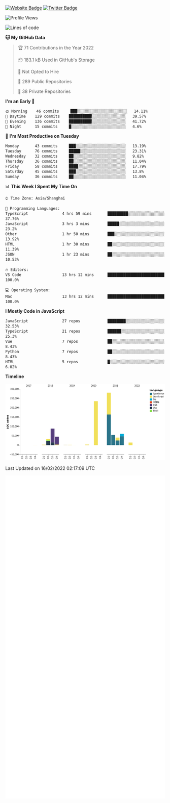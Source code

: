 [![Website Badge](https://img.shields.io/badge/-caos.me-444444?style=flat&logo=Google-Chrome&logoColor=f2f2f2&link=https://caos.me)](https://caos.me)
[![Twitter Badge](https://img.shields.io/badge/-@caosbad-1da1f2?style=flat&labelColor=1ca0f1&logo=twitter&logoColor=white&link=https://twitter.com/caosbad)](https://twitter.com/caosbad)



<!--START_SECTION:waka-->
![Profile Views](http://img.shields.io/badge/Profile%20Views-0-blue)

![Lines of code](https://img.shields.io/badge/From%20Hello%20World%20I%27ve%20Written-856%20Thousand%20lines%20of%20code-blue)

**🐱 My GitHub Data** 

> 🏆 71 Contributions in the Year 2022
 > 
> 📦 183.1 kB Used in GitHub's Storage 
 > 
> 🚫 Not Opted to Hire
 > 
> 📜 289 Public Repositories 
 > 
> 🔑 38 Private Repositories  
 > 
**I'm an Early 🐤** 

```text
🌞 Morning    46 commits     ███░░░░░░░░░░░░░░░░░░░░░░   14.11% 
🌆 Daytime    129 commits    ██████████░░░░░░░░░░░░░░░   39.57% 
🌃 Evening    136 commits    ██████████░░░░░░░░░░░░░░░   41.72% 
🌙 Night      15 commits     █░░░░░░░░░░░░░░░░░░░░░░░░   4.6%

```
📅 **I'm Most Productive on Tuesday** 

```text
Monday       43 commits     ███░░░░░░░░░░░░░░░░░░░░░░   13.19% 
Tuesday      76 commits     █████░░░░░░░░░░░░░░░░░░░░   23.31% 
Wednesday    32 commits     ██░░░░░░░░░░░░░░░░░░░░░░░   9.82% 
Thursday     36 commits     ██░░░░░░░░░░░░░░░░░░░░░░░   11.04% 
Friday       58 commits     ████░░░░░░░░░░░░░░░░░░░░░   17.79% 
Saturday     45 commits     ███░░░░░░░░░░░░░░░░░░░░░░   13.8% 
Sunday       36 commits     ██░░░░░░░░░░░░░░░░░░░░░░░   11.04%

```


📊 **This Week I Spent My Time On** 

```text
⌚︎ Time Zone: Asia/Shanghai

💬 Programming Languages: 
TypeScript               4 hrs 59 mins       █████████░░░░░░░░░░░░░░░░   37.76% 
JavaScript               3 hrs 3 mins        █████░░░░░░░░░░░░░░░░░░░░   23.2% 
Other                    1 hr 50 mins        ███░░░░░░░░░░░░░░░░░░░░░░   13.92% 
HTML                     1 hr 30 mins        ██░░░░░░░░░░░░░░░░░░░░░░░   11.39% 
JSON                     1 hr 23 mins        ██░░░░░░░░░░░░░░░░░░░░░░░   10.53%

🔥 Editors: 
VS Code                  13 hrs 12 mins      █████████████████████████   100.0%

💻 Operating System: 
Mac                      13 hrs 12 mins      █████████████████████████   100.0%

```

**I Mostly Code in JavaScript** 

```text
JavaScript               27 repos            ████████░░░░░░░░░░░░░░░░░   32.53% 
TypeScript               21 repos            ██████░░░░░░░░░░░░░░░░░░░   25.3% 
Vue                      7 repos             ██░░░░░░░░░░░░░░░░░░░░░░░   8.43% 
Python                   7 repos             ██░░░░░░░░░░░░░░░░░░░░░░░   8.43% 
HTML                     5 repos             █░░░░░░░░░░░░░░░░░░░░░░░░   6.02%

```


**Timeline**

![Chart not found](https://raw.githubusercontent.com/caosbad/caosbad/master/charts/bar_graph.png) 


 Last Updated on 16/02/2022 02:17:09 UTC
<!--END_SECTION:waka-->


![Metrics](https://github.com/caosbad/CaosBad/blob/master/github-metrics.svg)
